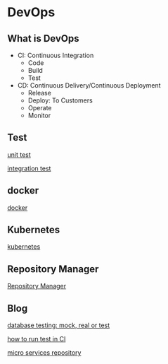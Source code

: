 # DevOps

## What is DevOps

- CI: Continuous Integration
  - Code
  - Build
  - Test
- CD: Continuous Delivery/Continuous Deployment
  - Release
  - Deploy: To Customers
  - Operate
  - Monitor

## Test

[unit test](unit-test.md)

[integration test](integration-test.md)

## docker

[docker](docker.md)

## Kubernetes

[kubernetes]()

## Repository Manager

[Repository Manager](repository-manager.md)

## Blog

[database testing: mock, real or test](devops-database-testing.md)

[how to run test in CI](devops-run-test-in-ci.md)

[micro services repository]()
